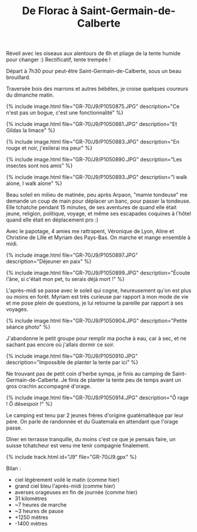 ﻿---
title: "De Florac à Saint-Germain-de-Calberte"
permalink: /GR-70/J9/
sidebar:
  nav: "gr_70"
enable_tracks: true
---

Réveil avec les oiseaux aux alentours de 6h et pliage de la tente humide pour changer :)
Rectificatif, tente trempée !

Départ à 7h30 pour peut-être Saint-Germain-de-Calberte, sous un beau brouillard.

Traversée bois des marrons et autres bébêtes, je croise quelques coureurs du dimanche matin.

{% include image.html file="GR-70/J9/P1050875.JPG" description="Ce n'est pas un bogue, c'est une fonctionnalité" %}

{% include image.html file="GR-70/J9/P1050881.JPG" description="Et Gildas la limace" %}

{% include image.html file="GR-70/J9/P1050883.JPG" description="En rouge et noir, j'exilerai ma peur" %}

{% include image.html file="GR-70/J9/P1050890.JPG" description="Les insectes sont nos amis" %}

{% include image.html file="GR-70/J9/P1050893.JPG" description="I walk alone, I walk alone" %}

Beau soleil en milieu de matinée, peu après Arpaon, "mamie tondeuse" me demande un coup de main pour déplacer un banc, pour passer la tondeuse.
Elle tchatche pendant 15 minutes, de ses aventures de quand elle était jeune, religion, politique, voyage, et même ses escapades coquines à l'hôtel quand elle était en déplacement pro :)

Avec le papotage, 4 amies me rattrapent, Véronique de Lyon, Aline et Christine de Lille et Myriam des Pays-Bas.
On marche et mange ensemble à midi.

{% include image.html file="GR-70/J9/P1050897.JPG" description="Déjeuner en paix" %}

{% include image.html file="GR-70/J9/P1050899.JPG" description="Écoute l'âne, si c'était mon pet, tu serais déjà mort !" %}

L'après-midi se passe avec le soleil qui cogne, heureusement qu'on est plus ou moins en forêt. Myriam est très curieuse par rapport à mon mode de vie et me pose plein de questions, je lui retourne la pareille par rapport à ses voyages.

{% include image.html file="GR-70/J9/P1050904.JPG" description="Petite séance photo" %}

J'abandonne le petit groupe pour remplir ma poche à eau, car à sec, et ne sachant pas encore où j'allais dormir ce soir.

{% include image.html file="GR-70/J9/P1050910.JPG" description="Impossible de planter la tente par ici" %}

Ne trouvant pas de petit coin d'herbe sympa, je finis au camping de Saint-Germain-de-Calberte.
Je finis de planter la tente peu de temps avant un gros crachin accompagné d'orage.

{% include image.html file="GR-70/J9/P1050914.JPG" description="Ô rage ! Ô désespoir !" %}

Le camping est tenu par 2 jeunes frères d'origine guatémaltèque par leur père. On parle de randonnée et du Guatemala en attendant que l'orage passe.

Dîner en terrasse tranquille, du moins c'est ce que je pensais faire, un suisse tchatcheur est venu me tenir compagnie finalement.

{% include track.html id="J9" file="GR-70/J9.gpx" %}

Bilan :
* ciel légèrement voilé le matin (comme hier)
* grand ciel bleu l'après-midi (comme hier)
* averses orageuses en fin de journée (comme hier)
* 31 kilomètres
* ~7 heures de marche
* ~3 heures de pause
* +1250 mètres
* -1400 mètres

